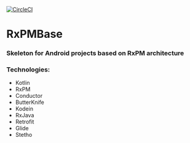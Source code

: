 [![CircleCI](https://circleci.com/gh/revern/RxPMBase/tree/master.svg?style=svg)](https://circleci.com/gh/revern/RxPMBase/tree/master)

# RxPMBase
### Skeleton for Android projects based on RxPM architecture

### Technologies:
* Kotlin
* RxPM
* Conductor
* ButterKnife
* Kodein
* RxJava
* Retrofit
* Glide
* Stetho
